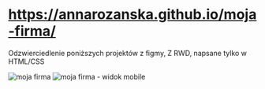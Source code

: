 # https://annarozanska.github.io/moja-firma/
Odzwierciedlenie poniższych projektów z figmy, Z RWD, napsane tylko w HTML/CSS

![moja firma](https://user-images.githubusercontent.com/101977180/186978731-aac7563a-4cad-40b6-9930-7222efb25fa8.png)
![moja firma - widok mobile](https://user-images.githubusercontent.com/101977180/186978716-4bbcd6c4-7385-4e66-9659-ca604f521fe2.png)
